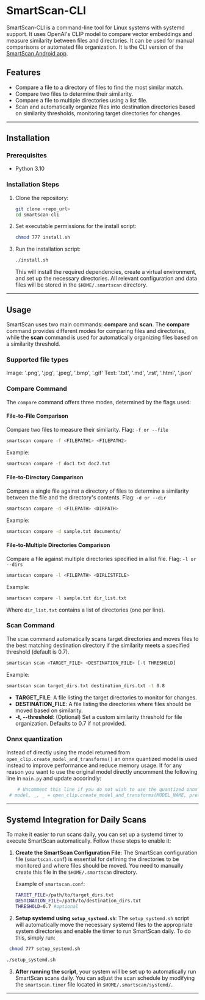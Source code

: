 # SmartScan-CLI

SmartScan-CLI is a command-line tool for Linux systems with systemd support. It uses OpenAI's CLIP model to compare vector embeddings and measure similarity between files and directories. It can be used for manual comparisons or automated file organization. It is the CLI version of the [SmartScan Android app](https://github.com/dev-diaries41/smartscan).

## Features
- Compare a file to a directory of files to find the most similar match.
- Compare two files to determine their similarity.
- Compare a file to multiple directories using a list file.
- Scan and automatically organize files into destination directories based on similarity thresholds, monitoring target directories for changes.

---

## Installation  

### Prerequisites  
- Python 3.10  

### Installation Steps  
1. Clone the repository:  
   ```sh
   git clone <repo_url>
   cd smartscan-cli
   ```  
2. Set executable permissions for the install script:  
   ```sh
   chmod 777 install.sh
   ```  
3. Run the installation script:  
   ```sh
   ./install.sh
   ```  
   This will install the required dependencies, create a virtual environment, and set up the necessary directories. All relevant configuration and data files will be stored in the `$HOME/.smartscan` directory.

---


## Usage

SmartScan uses two main commands: **compare** and **scan**. The **compare** command provides different modes for comparing files and directories, while the **scan** command is used for automatically organizing files based on a similarity threshold.

### Supported file types

Image: '.png', '.jpg', '.jpeg', '.bmp', '.gif'
Text: '.txt', '.md', '.rst', '.html', '.json'

### Compare Command

The `compare` command offers three modes, determined by the flags used:

#### File-to-File Comparison
Compare two files to measure their similarity.
Flag: `-f or --file`

```sh
smartscan compare -f <FILEPATH1> <FILEPATH2>
```
Example:
```sh
smartscan compare -f doc1.txt doc2.txt
```

#### File-to-Directory Comparison
Compare a single file against a directory of files to determine a similarity between the file and the directory's contents.
Flag: `-d or --dir`

```sh
smartscan compare -d <FILEPATH> <DIRPATH>
```
Example:
```sh
smartscan compare -d sample.txt documents/
```

#### File-to-Multiple Directories Comparison
Compare a file against multiple directories specified in a list file.
Flag: `-l or --dirs`

```sh
smartscan compare -l <FILEPATH> <DIRLISTFILE>
```
Example:
```sh
smartscan compare -l sample.txt dir_list.txt
```
Where `dir_list.txt` contains a list of directories (one per line).


### Scan Command

The `scan` command automatically scans target directories and moves files to the best matching destination directory if the similarity meets a specified threshold (default is 0.7).

```sh
smartscan scan <TARGET_FILE> <DESTINATION_FILE> [-t THRESHOLD]
```
Example:
```sh
smartscan scan target_dirs.txt destination_dirs.txt -t 0.8
```
- **TARGET_FILE**: A file listing the target directories to monitor for changes.
- **DESTINATION_FILE**: A file listing the directories where files should be moved based on similarity.
- **-t, --threshold**: (Optional) Set a custom similarity threshold for file organization. Defaults to 0.7 if not provided.


### Onnx quantization

Instead of directly using the model returned from `open_clip.create_model_and_transforms()` an onnx quantized model is used instead to improve performance and reduce memory usage. If for any reason you want to use the original model directly uncomment the following line in `main.py` and update accorindly:

```bash
    # Uncomment this line if you do not wish to use the quantized onnx model then add model to all the 4 function below using model=model
 # model, _, _ = open_clip.create_model_and_transforms(MODEL_NAME, pretrained=PRETRAINED)
```
---

## Systemd Integration for Daily Scans

To make it easier to run scans daily, you can set up a systemd timer to execute SmartScan automatically. Follow these steps to enable it:

1. **Create the SmartScan Configuration File**:
   The SmartScan configuration file (`smartscan.conf`) is essential for defining the directories to be monitored and where files should be moved. You need to manually create this file in the `$HOME/.smartscan` directory.

   Example of `smartscan.conf`:

   ```bash
   TARGET_FILE=/path/to/target_dirs.txt
   DESTINATION_FILE=/path/to/destination_dirs.txt
   THRESHOLD=0.7 #optional
   ```

2. **Setup systemd using `setup_systemd.sh`**:
   The `setup_systemd.sh` script will automatically move the necessary systemd files to the appropriate system directories and enable the timer to run SmartScan daily. To do this, simply run:

  ```sh
   chmod 777 setup_systemd.sh
   ```

   ```sh
   ./setup_systemd.sh
   ```

3. **After running the script**, your system will be set up to automatically run SmartScan scans daily. You can adjust the scan schedule by modifying the `smartscan.timer` file located in `$HOME/.smartscan/systemd/`.

---
